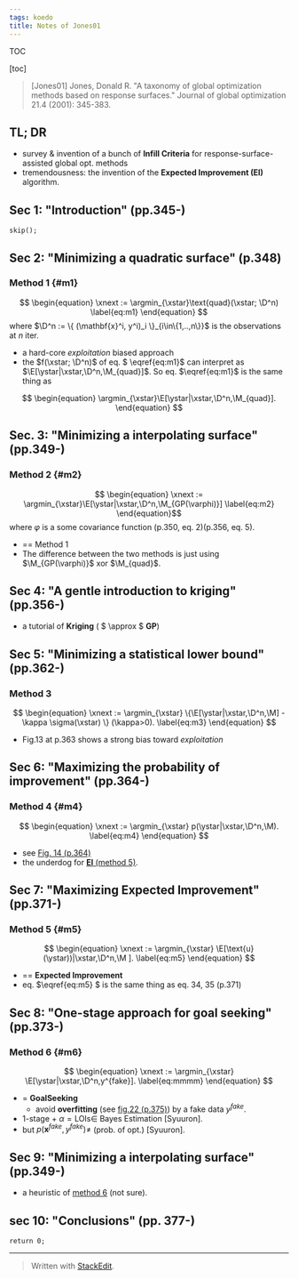 ```yaml
---
tags: koedo
title: Notes of Jones01
---
```


TOC 

[toc]


> [Jones01]  Jones, Donald R. "A taxonomy of global optimization methods based on response surfaces." Journal of global optimization 21.4 (2001): 345-383. 

TL; DR
------------

- survey & invention of a bunch of **Infill Criteria** for response-surface-assisted global opt. methods
- tremendousness: the invention of the **Expected Improvement (EI)** algorithm.

$$
\newcommand{\argmin}{\mathop{\mathrm{arg\,min}}}
\newcommand{\argmax}{\mathop{\mathrm{arg\,max}}}
\newcommand{\xstar}{\mathop{\mathbf{x}^{\ast}}}
\newcommand{\ystar}{\mathop{y^{\ast}}\nolimits}
\newcommand{\xnext}{\mathop{\mathbf{x}^{n+1}}}
\newcommand{\E}{\mathop{\Bbb{E}}\nolimits}
\newcommand{\D}{\mathop{\mathcal{D}}\nolimits}
\newcommand{\M}{\mathop{\mathcal{M}}\nolimits}
$$

Sec 1: "Introduction" (pp.345-)
--------------
`skip();`


Sec 2: "Minimizing a quadratic surface" (p.348)
--------------

### Method 1 {#m1}

$$ \begin{equation}
 \xnext := \argmin_{\xstar}\text{quad}(\xstar; \D^n) 
 \label{eq:m1}
\end{equation}  $$
where $\D^n := \{ (\mathbf{x}^i, y^i)_i \}_{i\in\{1,..,n\}}$ is the observations at $n$ iter.

- a hard-core *exploitation* biased approach
- the $f(\xstar; \D^n)$ of eq. $ \eqref{eq:m1}$ can interpret as $\E[\ystar|\xstar,\D^n,\M_{quad}]$. So eq. $\eqref{eq:m1}$ is the same thing as

$$ \begin{equation}
   \argmin_{\xstar}\E[\ystar|\xstar,\D^n,\M_{quad}]. 
\end{equation} $$ 


Sec. 3: "Minimizing a interpolating surface" (pp.349-)
--------------

### Method 2 {#m2}
$$ \begin{equation}
\xnext := \argmin_{\xstar}\E[\ystar|\xstar,\D^n,\M_{GP(\varphi)}]
\label{eq:m2}
\end{equation}$$ 
where $\varphi$ is a some covariance function (p.350, eq. 2)(p.356, eq. 5).

- == Method 1 
- The difference between the two methods is just using $\M_{GP(\varphi)}$ xor $\M_{quad}$.

Sec 4: "A gentle introduction to kriging" (pp.356-)
------------
- a tutorial of **Kriging** ( $ \approx $ **GP**)

Sec 5: "Minimizing a statistical lower bound" (pp.362-)
---------------
### Method 3
$$ \begin{equation}
\xnext := \argmin_{\xstar} \{\E[\ystar|\xstar,\D^n,\M] - \kappa \sigma(\xstar) \} (\kappa>0).
\label{eq:m3}
\end{equation}  $$

- Fig.13 at p.363 shows a strong bias toward *exploitation*

Sec 6: "Maximizing the probability of improvement" (pp.364-)
-----------------

### Method 4 {#m4}
$$ \begin{equation}
\xnext := \argmin_{\xstar} p(\ystar|\xstar,\D^n,\M).
\label{eq:m4}
\end{equation}  $$

- see [Fig. 14 (p.364)](https://cdn.pbrd.co/images/GQDU0gA.png)
- the underdog for [**EI** (method 5)](#m5).


Sec 7: "Maximizing Expected Improvement" (pp.371-)
----------------------------

### Method 5 {#m5}

$$ \begin{equation}
\xnext := \argmin_{\xstar} \E[\text{u}(\ystar))|\xstar,\D^n,\M ].
\label{eq:m5}
\end{equation}  $$

-  == **Expected Improvement**
- eq. $\eqref{eq:m5} $ is the same thing as eq. 34, 35 (p.371)

Sec 8: "One-stage approach for goal seeking" (pp.373-)
---------------------------

### Method 6 {#m6}

$$ \begin{equation}
\xnext := \argmin_{\xstar} \E[\ystar|\xstar,\D^n,y^{fake}].
\label{eq:mmmm}
\end{equation}  $$

- = **GoalSeeking**
	- avoid **overfitting** (see [fig.22 (p.375)](https://cdn.pbrd.co/images/GQ6tLnY.png)) by a fake data $y^{fake}$.
- 1-stage + $\alpha = \mathrm{LOIs}\in$ Bayes Estimation [Syuuron].
- but $p(\mathbf{x}^{fake},y^{fake}) \neq$ (prob. of opt.) [Syuuron].


Sec 9: "Minimizing a interpolating surface" (pp.349-)
-----------------------------

- a heuristic of [method 6](#m6) (not sure).

sec 10: "Conclusions" (pp. 377-)
-----------------------------
    return 0;


--------------
> Written with [StackEdit](https://stackedit.io/).